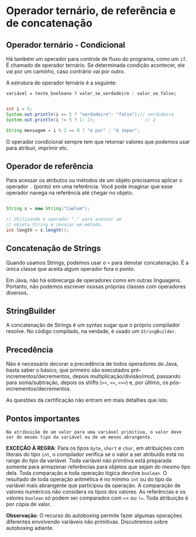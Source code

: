 # Operador ternário, de referência e de concatenação

## Operador ternário - Condicional

Há também um operador para controle de fluxo do programa, como um `if`. É chamado de operador ternário. 
Se determinada condição acontecer, ele vai por um caminho, caso contrário vai por outro.

A estrutura do operador ternário é a seguinte:

`variável = teste_booleano ? valor_se_verdadeiro : valor_se_falso;`

```java

int i = 5;
System.out.println(i == 5 ? "verdadeiro": "falso");// verdadeiro
System.out.println(i != 5 ? 1: 2);                   // 2

String mensagem = i % 2 == 0 ? "é par" : "é ímpar";
```
O operador condicional sempre tem que retornar valores que podemos usar para atribuir, imprimir etc.

## Operador de referência

Para acessar os atributos ou métodos de um objeto precisamos aplicar o operador `.` (ponto) em uma referência. 
Você pode imaginar que esse operador navega na referência até chegar no objeto.

```java

String s = new String("Caelum");

// Utilizando o operador "." para acessar um 
// objeto String e invocar um método.
int length = s.length();
```

## Concatenação de Strings

Quando usamos Strings, podemos usar o `+` para denotar concatenação. 
É a única classe que aceita algum operador fora o ponto.

Em Java, não há sobrecarga de operadores como em outras linguagens. 
Portanto, não podemos escrever nossas próprias classes com operadores diversos.

## StringBuilder

A concatenação de Strings é um syntax sugar que o próprio compilador resolve. 
No código compilado, na verdade, é usado um `StringBuilder`.

## Precedência

Não é necessário decorar a precedência de todos operadores do Java, basta saber o básico, que primeiro 
são executados pré-incrementos/decrementos, depois multiplicação/divisão/mod, passando para soma/subtração, 
depois os shifts (`<<`, `>>`, `>>>`) e, por último, os pós-incrementos/decrementos.

As questões da certificação não entram em mais detalhes que isto.

## Pontos importantes

    Na atribuição de um valor para uma variável primitiva, o valor deve ser do mesmo tipo da variável ou de um menos abrangente.

**EXCEÇÃO À REGRA**: Para os tipos `byte`, `short` e `char`, em atribuições com literais do tipo `int`, o compilador verifica
se o valor a ser atribuído está no range do tipo da variável. Toda variável não primitiva está preparada somente
para armazenar referências para objetos que sejam do mesmo tipo dela. Toda comparação e toda operação lógica 
devolve `boolean`. O resultado de toda operação aritmética é no mínimo `int` ou do tipo da variável mais abrangente 
que participou da operação. A comparação de valores numéricos não considera os tipos dos valores. 
As referências e os valores `boolean` só podem ser comparados com `=`= ou `!=`. Toda atribuição é por cópia de valor.

**Observação**: O recurso do autoboxing permite fazer algumas operações diferentes envolvendo variáveis não primitivas. 
Discutiremos sobre autoboxing adiante.